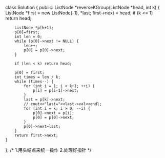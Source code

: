 class Solution {
public:
    ListNode *reverseKGroup(ListNode *head, int k) {
        ListNode *first = new ListNode(-1), *last;
        first->next = head;
        if (k <= 1) return head;

        ListNode *p[k+1];
        p[0]=first;
        int len = 0;
        while (p[0]->next != NULL) {
            len++;
            p[0] = p[0]->next;
        }

        if (len < k) return head;

        p[0] = first;
        int times = len / k;
        while (times--) {
            for (int i = 1; i < k+1; ++i) {
                p[i] = p[i-1]->next;
            }
            last = p[k]->next;
            // cout<<"last="<<last->val<<endl;
            for (int i = k; i > 0; --i) {
                p[0]->next = p[i];
                p[0] = p[0]->next;
            }
            p[0]->next=last;
        }
        return first->next;
    }
};
/*
1.用头结点来统一操作
2.处理好指针
*/
